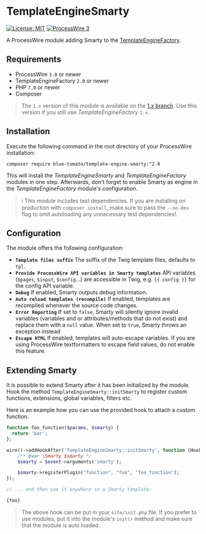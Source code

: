 # TemplateEngineSmarty

[![License: MIT](https://img.shields.io/badge/License-MIT-blue.svg)](https://opensource.org/licenses/MIT)
[![ProcessWire 3](https://img.shields.io/badge/ProcessWire-3.x-orange.svg)](https://github.com/processwire/processwire)

A ProcessWire module adding Smarty to the [TemplateEngineFactory](https://github.com/wanze/TemplateEngineFactory).

## Requirements

* ProcessWire `3.0` or newer
* TemplateEngineFactory `2.0` or newer
* PHP `7.0` or newer
* Composer

> The `1.x` version of this module is available on the [1.x branch](https://github.com/blue-tomato/TemplateEngineSmarty/tree/1.x).
Use this version if you still use _TemplateEngineFactory_ `1.x`.  

## Installation

Execute the following command in the root directory of your ProcessWire installation:

```
composer require blue-tomato/template-engine-smarty:^2.0
```

This will install the _TemplateEngineSmarty_ and _TemplateEngineFactory_ modules in one step. Afterwards, don't forget
to enable Smarty as engine in the _TemplateEngineFactory_ module's configuration.

> ℹ️ This module includes test dependencies. If you are installing on production with `composer install`, make sure to
pass the `--no-dev` flag to omit autoloading any unnecessary test dependencies!.

## Configuration

The module offers the following configuration:

* **`Template files suffix`** The suffix of the Twig template files, defaults to `tpl`.
* **`Provide ProcessWire API variables in Smarty templates`** API variables (`$pages`, `$input`, `$config`...)
are accessible in Twig,
e.g. `{{ config }}` for the config API variable.
* **`Debug`** If enabled, Smarty outputs debug information.
* **`Auto reload templates (recompile)`** If enabled, templates are recompiled whenever the source code changes.
* **`Error Reporting`** If set to `false`, Smarty will silently ignore invalid variables (variables and
or attributes/methods that do not exist) and replace them with a `null` value. When set to `true`,
Smarty throws an exception instead
* **`Escape HTML`** If enabled, templates will auto-escape variables. If you are using ProcessWire
textformatters to escape field values, do not enable this feature.

## Extending Smarty

It is possible to extend Smarty after it has been initialized by the module. Hook the method `TemplateEngineSmarty::initSmarty`
to register custom functions, extensions, global variables, filters etc.

Here is an example how you can use the provided hook to attach a custom function.

```php
function foo_function($params, $smarty) {
  return 'bar';
};

wire()->addHookAfter('TemplateEngineSmarty::initSmarty', function (HookEvent $event) {
    /** @var \Smarty $smarty */
    $smarty = $event->arguments('smarty');

    $smarty->registerPlugin("function", "foo", "foo_function");
});

// ... and then use it anywhere in a Smarty template:

{foo}
```

> The above hook can be put in your `site/init.php` file. If you prefer to use modules, put it into the module's `init()`
method and make sure that the module is auto loaded.
